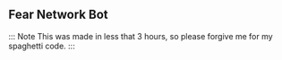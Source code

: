 ## Fear Network Bot

::: Note
This was made in less that 3 hours, so please forgive me for my spaghetti code.
:::
